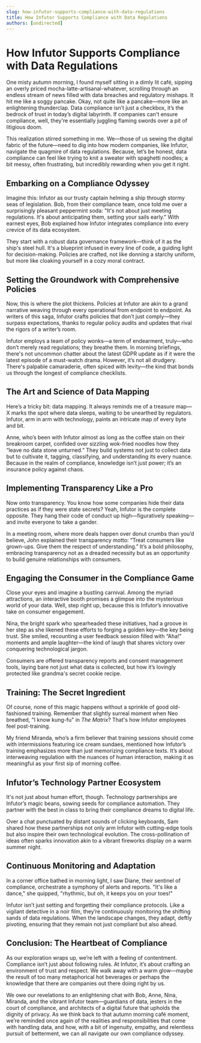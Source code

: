 ```yaml
---
slug: how-infutor-supports-compliance-with-data-regulations
title: How Infutor Supports Compliance with Data Regulations
authors: [undirected]
---
```



# How Infutor Supports Compliance with Data Regulations

One misty autumn morning, I found myself sitting in a dimly lit café, sipping an overly priced mocha-latte-artisanal-whatever, scrolling through an endless stream of news filled with data breaches and regulatory mishaps. It hit me like a soggy pancake. Okay, not quite like a pancake—more like an enlightening thunderclap. Data compliance isn’t just a checkbox, it’s the bedrock of trust in today’s digital labyrinth. If companies can't ensure compliance, well, they're essentially juggling flaming swords over a pit of litigious doom.

This realization stirred something in me. We—those of us sewing the digital fabric of the future—need to dig into how modern companies, like Infutor, navigate the quagmire of data regulations. Because, let’s be honest, data compliance can feel like trying to knit a sweater with spaghetti noodles; a bit messy, often frustrating, but incredibly rewarding when you get it right.

## Embarking on a Compliance Odyssey

Imagine this: Infutor as our trusty captain helming a ship through stormy seas of legislation. Bob, from their compliance team, once told me over a surprisingly pleasant peppermint soda: "It's not about just meeting regulations. It's about anticipating them, setting your sails early." With earnest eyes, Bob explained how Infutor integrates compliance into every crevice of its data ecosystem.

They start with a robust data governance framework—think of it as the ship's steel hull. It's a blueprint infused in every line of code, a guiding light for decision-making. Policies are crafted, not like donning a starchy uniform, but more like cloaking yourself in a cozy moral contract.

## Setting the Groundwork with Comprehensive Policies

Now, this is where the plot thickens. Policies at Infutor are akin to a grand narrative weaving through every operational from endpoint to endpoint. As writers of this saga, Infutor crafts policies that don’t just comply—they surpass expectations, thanks to regular policy audits and updates that rival the rigors of a writer’s room. 

Infutor employs a team of policy wonks—a term of endearment, truly—who don’t merely read regulations; they breathe them. In morning briefings, there's not uncommon chatter about the latest GDPR update as if it were the latest episode of a must-watch drama. However, it’s not all drudgery. There's palpable camaraderie, often spiced with levity—the kind that bonds us through the longest of compliance checklists.

## The Art and Science of Data Mapping

Here’s a tricky bit: data mapping. It always reminds me of a treasure map—X marks the spot where data sleeps, waiting to be unearthed by regulators. Infutor, arm in arm with technology, paints an intricate map of every byte and bit.

Anne, who’s been with Infutor almost as long as the coffee stain on their breakroom carpet, confided over sizzling wok-fried noodles how they “leave no data stone unturned.” They build systems not just to collect data but to cultivate it, tagging, classifying, and understanding its every nuance. Because in the realm of compliance, knowledge isn’t just power; it’s an insurance policy against chaos.

## Implementing Transparency Like a Pro

Now onto transparency. You know how some companies hide their data practices as if they were state secrets? Yeah, Infutor is the complete opposite. They hang their code of conduct up high—figuratively speaking—and invite everyone to take a gander.

In a meeting room, where more deals happen over donut crumbs than you’d believe, John explained their transparency motto: “Treat consumers like grown-ups. Give them the respect of understanding.” It’s a bold philosophy, embracing transparency not as a dreaded necessity but as an opportunity to build genuine relationships with consumers.

## Engaging the Consumer in the Compliance Game

Close your eyes and imagine a bustling carnival. Among the myriad attractions, an interactive booth promises a glimpse into the mysterious world of your data. Well, step right up, because this is Infutor’s innovative take on consumer engagement.

Nina, the bright spark who spearheaded these initiatives, had a groove in her step as she likened these efforts to forging a golden key—the key being trust. She smiled, recounting a user feedback session filled with “Aha!” moments and ample laughter—the kind of laugh that shares victory over conquering technological jargon.

Consumers are offered transparency reports and consent management tools, laying bare not just what data is collected, but how it’s lovingly protected like grandma's secret cookie recipe.

## Training: The Secret Ingredient

Of course, none of this magic happens without a sprinkle of good old-fashioned training. Remember that slightly surreal moment when Neo breathed, "I know kung-fu" in *The Matrix*? That's how Infutor employees feel post-training.

My friend Miranda, who’s a firm believer that training sessions should come with intermissions featuring ice cream sundaes, mentioned how Infutor’s training emphasizes more than just memorizing compliance texts. It’s about interweaving regulation with the nuances of human interaction, making it as meaningful as your first sip of morning coffee.

## Infutor’s Technology Partner Ecosystem

It's not just about human effort, though. Technology partnerships are Infutor’s magic beans, sowing seeds for compliance automation. They partner with the best in class to bring their compliance dreams to digital life.

Over a chat punctuated by distant sounds of clicking keyboards, Sam shared how these partnerships not only arm Infutor with cutting-edge tools but also inspire their own technological evolution. The cross-pollination of ideas often sparks innovation akin to a vibrant fireworks display on a warm summer night.

## Continuous Monitoring and Adaptation

In a corner office bathed in morning light, I saw Diane, their sentinel of compliance, orchestrate a symphony of alerts and reports. "It's like a dance," she quipped, "rhythmic, but oh, it keeps you on your toes!" 

Infutor isn’t just setting and forgetting their compliance protocols. Like a vigilant detective in a noir film, they’re continuously monitoring the shifting sands of data regulations. When the landscape changes, they adapt, deftly pivoting, ensuring that they remain not just compliant but also ahead.

## Conclusion: The Heartbeat of Compliance

As our exploration wraps up, we’re left with a feeling of contentment. Compliance isn’t just about following rules. At Infutor, it’s about crafting an environment of trust and respect. We walk away with a warm glow—maybe the result of too many metaphorical hot beverages or perhaps the knowledge that there are companies out there doing right by us. 

We owe our revelations to an enlightening chat with Bob, Anne, Nina, Miranda, and the vibrant Infutor team—guardians of data, jesters in the court of compliance, and architects of a digital future that upholds the dignity of privacy. As we think back to that autumn morning café moment, we’re reminded once again of the realities and responsibilities that come with handling data, and how, with a bit of ingenuity, empathy, and relentless pursuit of betterment, we can all navigate our own compliance odyssey.